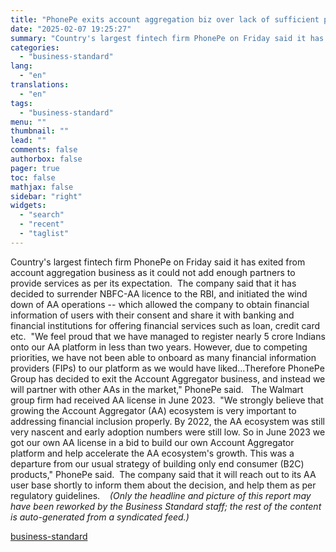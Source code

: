 ```yaml
---
title: "PhonePe exits account aggregation biz over lack of sufficient partners"
date: "2025-02-07 19:25:27"
summary: "Country's largest fintech firm PhonePe on Friday said it has exited from account aggregation business as it could not add enough partners to provide services as per its expectation. The company said that it has decided to surrender NBFC-AA licence to the RBI, and initiated the wind down of AA..."
categories:
  - "business-standard"
lang:
  - "en"
translations:
  - "en"
tags:
  - "business-standard"
menu: ""
thumbnail: ""
lead: ""
comments: false
authorbox: false
pager: true
toc: false
mathjax: false
sidebar: "right"
widgets:
  - "search"
  - "recent"
  - "taglist"
---
```


Country's largest fintech firm PhonePe on Friday said it has exited from account aggregation business as it could not add enough partners to provide services as per its expectation. 
The company said that it has decided to surrender NBFC-AA licence to the RBI, and initiated the wind down of AA operations -- which allowed the company to obtain financial information of users with their consent and share it with banking and financial institutions for offering financial services such as loan, credit card etc. 
"We feel proud that we have managed to register nearly 5 crore Indians onto our AA platform in less than two years. However, due to competing priorities, we have not been able to onboard as many financial information providers (FIPs) to our platform as we would have liked...Therefore PhonePe Group has decided to exit the Account Aggregator business, and instead we will partner with other AAs in the market," PhonePe said.  
The Walmart group firm had received AA license in June 2023. 
"We strongly believe that growing the Account Aggregator (AA) ecosystem is very important to addressing financial inclusion properly. By 2022, the AA ecosystem was still very nascent and early adoption numbers were still low. So in June 2023 we got our own AA license in a bid to build our own Account Aggregator platform and help accelerate the AA ecosystem's growth. This was a departure from our usual strategy of building only end consumer (B2C) products," PhonePe said. 
The company said that it will reach out to its AA user base shortly to inform them about the decision, and help them as per regulatory guidelines.   
*(Only the headline and picture of this report may have been reworked by the Business Standard staff; the rest of the content is auto-generated from a syndicated feed.)*

[business-standard](https://www.business-standard.com/companies/news/phonepe-exits-account-aggregation-biz-over-lack-of-sufficient-partners-125020701145_1.html)
